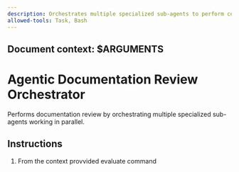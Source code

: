 ```yaml
---
description: Orchestrates multiple specialized sub-agents to perform comprehensive parallel code review
allowed-tools: Task, Bash
---
```


## Document context: $ARGUMENTS


# Agentic Documentation Review Orchestrator
Performs documentation review by orchestrating multiple specialized sub-agents working in parallel.


##  Instructions

1. From the context provvided evaluate command